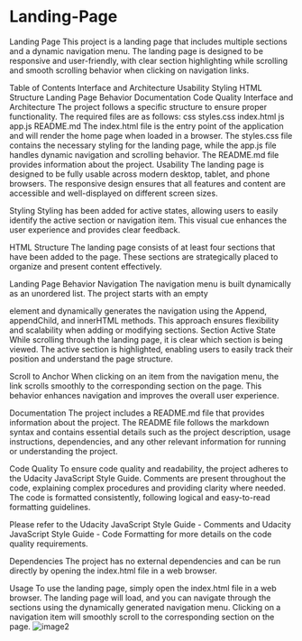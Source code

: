 # Landing-Page
Landing Page This project is a landing page that includes multiple sections and a dynamic navigation menu. The landing page is designed to be responsive and user-friendly, with clear section highlighting while scrolling and smooth scrolling behavior when clicking on navigation links.

Table of Contents Interface and Architecture Usability Styling HTML Structure Landing Page Behavior Documentation Code Quality Interface and Architecture The project follows a specific structure to ensure proper functionality. The required files are as follows:
css
styles.css
index.html
js
app.js
README.md The index.html file is the entry point of the application and will render the home page when loaded in a browser. The styles.css file contains the necessary styling for the landing page, while the app.js file handles dynamic navigation and scrolling behavior. The README.md file provides information about the project.
Usability The landing page is designed to be fully usable across modern desktop, tablet, and phone browsers. The responsive design ensures that all features and content are accessible and well-displayed on different screen sizes.

Styling Styling has been added for active states, allowing users to easily identify the active section or navigation item. This visual cue enhances the user experience and provides clear feedback.

HTML Structure The landing page consists of at least four sections that have been added to the page. These sections are strategically placed to organize and present content effectively.

Landing Page Behavior Navigation The navigation menu is built dynamically as an unordered list. The project starts with an empty

element and dynamically generates the navigation using the Append, appendChild, and innerHTML methods. This approach ensures flexibility and scalability when adding or modifying sections.
Section Active State While scrolling through the landing page, it is clear which section is being viewed. The active section is highlighted, enabling users to easily track their position and understand the page structure.

Scroll to Anchor When clicking on an item from the navigation menu, the link scrolls smoothly to the corresponding section on the page. This behavior enhances navigation and improves the overall user experience.

Documentation The project includes a README.md file that provides information about the project. The README file follows the markdown syntax and contains essential details such as the project description, usage instructions, dependencies, and any other relevant information for running or understanding the project.

Code Quality To ensure code quality and readability, the project adheres to the Udacity JavaScript Style Guide. Comments are present throughout the code, explaining complex procedures and providing clarity where needed. The code is formatted consistently, following logical and easy-to-read formatting guidelines.

Please refer to the Udacity JavaScript Style Guide - Comments and Udacity JavaScript Style Guide - Code Formatting for more details on the code quality requirements.

Dependencies The project has no external dependencies and can be run directly by opening the index.html file in a web browser.

Usage To use the landing page, simply open the index.html file in a web browser. The landing page will load, and you can navigate through the sections using the dynamically generated navigation menu. Clicking on a navigation item will smoothly scroll to the corresponding section on the page.
![image2](https://github.com/amarranjan1/Landing-Page/assets/35811614/a0ed9e3e-b0c3-42c8-8a8a-b4bb024fdfb1)

